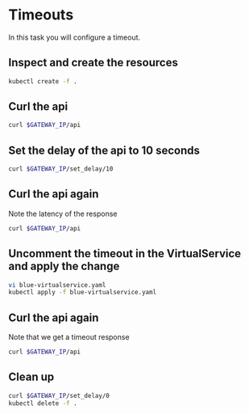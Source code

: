 # Timeouts

In this task you will configure a timeout.

## Inspect and create the resources

```bash
kubectl create -f .
```

## Curl the api

```bash
curl $GATEWAY_IP/api
```

## Set the delay of the api to 10 seconds

```bash
curl $GATEWAY_IP/set_delay/10
```

## Curl the api again

Note the latency of the response

```bash
curl $GATEWAY_IP/api
```

## Uncomment the timeout in the VirtualService and apply the change

```bash
vi blue-virtualservice.yaml
kubectl apply -f blue-virtualservice.yaml
```

## Curl the api again

Note that we get a timeout response

```bash
curl $GATEWAY_IP/api
```

## Clean up

```bash
curl $GATEWAY_IP/set_delay/0
kubectl delete -f .
```
